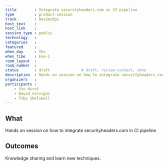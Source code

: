 ```yaml
---
title        : Integrate securityheaders.com in CI pipeline
type         : product-session
track        : DevSecOps
host_text    :
host_link    :
session_type : public
technology   :
categories   :
featured     :
when_day     : Thu
when_time    : Eve-1
room_layout  :
room_number  :
status       : draft              # draft, review-content, done
description  : Hands on session on how to integrate securityheaders.com in CI pipeline
organizers   :
participants :
    - Stu Hirst
    - David Cervigni
    - Toby Shelswell
---
```


## What

Hands on session on how to integrate securityheaders.com in CI pipeline

## Outcomes

Knowledge sharing and learn new techniques.




